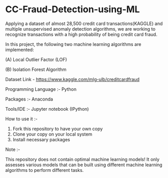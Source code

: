 # CC-Fraud-Detection-using-ML

Applying a dataset of almost 28,500 credit card transactions(KAGGLE) and multiple unsupervised anomaly detection algorithms, we are working to recognize transactions with a high probability of being credit card fraud.   

In this project, the following two machine learning algorithms are implemented:  

(A) Local Outlier Factor (LOF)

(B) Isolation Forest Algorithm





Dataset Link - https://www.kaggle.com/mlg-ulb/creditcardfraud





Programming Language :-
Python

Packages :-
Anaconda

Tools/IDE :-
Jupyter notebook (IPython)

How to use it :-

1.	Fork this repository to have your own copy
2.	Clone your copy on your local system
3.	Install necessary packages

Note :-

This repository does not contain optimal machine learning models! It only assesses various models that can be built using different machine learning algorithms to perform different tasks.


